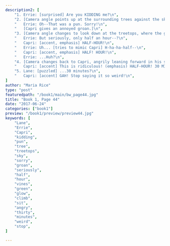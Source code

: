 ```yaml
---
description2: [
    "1. Errie: [surprised] Are you KIDDING me?\n",
    "2. [Camera angle points up at the surrounding trees against the sky.]\n",
    "   Errie: Oh--That was a pun. Sorry!\n",
    "   [Capri gives an annoyed groan.]\n",
    "3. [Camera angle changes to look down at the treetops, where the glowing (green) vines are seen climbing up the branches.]\n",
    "   Errie: But seriously, only half an hour--?\n",
    "   Capri: [accent, emphasis] HALF-HOUR!\n",
    "   Errie: Uh... [tries to mimic Capri] H-ha-ha-half--\n",
    "   Capri: [accent, emphasis] HALF! HOUR!\n",
    "   Errie: ...Huh?\n",
    "4. [Camera changes back to Capri, angrily leaning forward in his seated position.]\n",
    "   Capri: [accent] This is ridiculous! (emphasis) HALF-HOUR! 30 MINUTES!\n",
    "5. Lane: [puzzled] ...30 minutes?\n",
    "   Capri: [accent] GAH! Stop saying it so weird!\n",
]
author: "Maria Rice"
type: "post"
featuredpath: "/book1/main/bw_page44.jpg"
title: "Book 1, Page 44"
date: "2017-06-24"
categories: ["book1"]
preview: "/book1/preview/preview44.jpg"
keywords: [
    "Lane",
    "Errie",
    "Capri",
    "kidding",
    "pun",
    "tree",
    "treetops",
    "sky",
    "sorry",
    "groan",
    "seriously",
    "half",
    "hour",
    "vines",
    "green",
    "glow",
    "climb",
    "sit",
    "angry",
    "thirty",
    "minutes",
    "weird",
    "stop",
]

---
```

